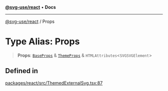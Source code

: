 [**@svg-use/react**](../README.md) • **Docs**

---

[@svg-use/react](../README.md) / Props

# Type Alias: Props

> **Props**: [`BaseProps`](../interfaces/BaseProps.md) &
> [`ThemeProps`](../interfaces/ThemeProps.md) &
> `HTMLAttributes`\<`SVGSVGElement`\>

## Defined in

[packages/react/src/ThemedExternalSvg.tsx:87](https://github.com/fpapado/svg-use/blob/ff656698129b7434fca4a9539e22e83ad215512f/packages/react/src/ThemedExternalSvg.tsx#L87)

